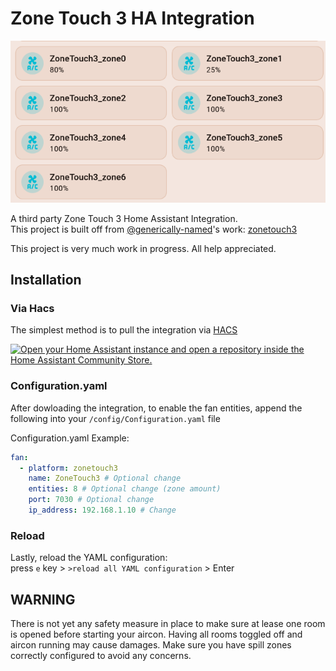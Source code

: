 # Zone Touch 3 HA Integration

![example](/img/example.png)

A third party Zone Touch 3 Home Assistant Integration. </br>
This project is built off from [@generically-named](https://github.com/generically-named)'s work: [zonetouch3](https://github.com/generically-named/zonetouch3)

This project is very much work in progress. All help appreciated.


## Installation

### Via Hacs
The simplest method is to pull the integration via [HACS](https://hacs.xyz/docs/use/)

[![Open your Home Assistant instance and open a repository inside the Home Assistant Community Store.](https://my.home-assistant.io/badges/hacs_repository.svg)](https://my.home-assistant.io/redirect/hacs_repository/?owner=GeoDerp&repository=ha_zonetouch3&category=integration)

### Configuration.yaml
After dowloading the integration, to enable the fan entities, append the following into your `/config/Configuration.yaml` file

Configuration.yaml Example:
```yaml
fan:
  - platform: zonetouch3
    name: ZoneTouch3 # Optional change
    entities: 8 # Optional change (zone amount)
    port: 7030 # Optional change
    ip_address: 192.168.1.10 # Change
```

### Reload

Lastly, reload the YAML configuration:  
press `e` key > `>reload all YAML configuration` > Enter  

## WARNING
There is not yet any safety measure in place to make sure at lease one room is opened before starting your aircon.
Having all rooms toggled off and aircon running may cause damages.
Make sure you have spill zones correctly configured to avoid any concerns. 
